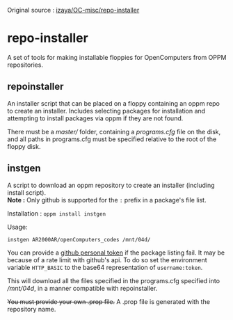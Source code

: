Original source : [izaya/OC-misc/repo-installer](https://git.shadowkat.net/izaya/OC-misc/src/branch/master/repo-installer)
# repo-installer
A set of tools for making installable floppies for OpenComputers from OPPM repositories.

## repoinstaller
An installer script that can be placed on a floppy containing an oppm repo to create an installer. Includes selecting packages for installation and attempting to install packages via oppm if they are not found.

There must be a *master/* folder, containing a *programs.cfg* file on the disk, and all paths in programs.cfg must be specified relative to the root of the floppy disk.

## instgen
A script to download an oppm repository to create an installer (including install script).  
**Note :** Only github is supported for the `:` prefix in a package's file list.

Installation : 
`oppm install instgen`

Usage:

```
instgen AR2000AR/openComputers_codes /mnt/04d/
```

You can provide a [github personal token](https://github.com/settings/tokens?type=beta) if the package listing fail. It may be because of a rate limit with github's api. To do so set the environment variable `HTTP_BASIC` to the base64 representation of `username:token`.

This will download all the files specified in the programs.cfg specified into */mnt/04d*, in a manner compatible with repoinstaller.

~~You must provide your own .prop file.~~ A .prop file is generated with the repository name.